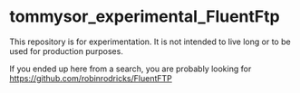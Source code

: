 # tommysor_experimental_FluentFtp
This repository is for experimentation.
It is not intended to live long or to be used for production purposes.

If you ended up here from a search, you are probably looking for https://github.com/robinrodricks/FluentFTP
